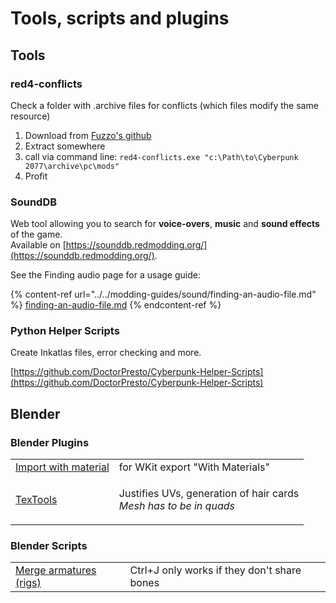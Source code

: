 # Tools, scripts and plugins

## Tools

### red4-conflicts

Check a folder with .archive files for conflicts (which files modify the same resource)

1. Download from [Fuzzo's github](https://github.com/rfuzzo/Cyberpunk-utility/releases/tag/red4c-v0.1)
2. Extract somewhere
3. call via command line: `red4-conflicts.exe "c:\Path\to\Cyberpunk 2077\archive\pc\mods"`
4. Profit

### SoundDB

Web tool allowing you to search for **voice-overs**, **music** and **sound effects** of the game.\
Available on [https://sounddb.redmodding.org/](https://sounddb.redmodding.org/).

See the Finding audio page for a usage guide:

{% content-ref url="../../modding-guides/sound/finding-an-audio-file.md" %}
[finding-an-audio-file.md](../../modding-guides/sound/finding-an-audio-file.md)
{% endcontent-ref %}

### Python Helper Scripts

Create Inkatlas files, error checking and more.

[https://github.com/DoctorPresto/Cyberpunk-Helper-Scripts](https://github.com/DoctorPresto/Cyberpunk-Helper-Scripts)

## Blender

### Blender Plugins

|                                                                               |                                                                                     |
| ----------------------------------------------------------------------------- | ----------------------------------------------------------------------------------- |
| [Import with material](https://github.com/WolvenKit/Cyberpunk-Blender-add-on) | for WKit export "With Materials"                                                    |
| [TexTools](https://github.com/SavMartin/TexTools-Blender)                     | <p>Justifies UVs, generation of hair cards <br><em>Mesh has to be in quads</em></p> |

### Blender Scripts

|                                                                                                          |                                             |
| -------------------------------------------------------------------------------------------------------- | ------------------------------------------- |
| [Merge armatures (rigs)](https://github.com/Simarilius-uk/CP2077_BlenderScripts/blob/main/Merge_rigs.py) | Ctrl+J only works if they don't share bones |

